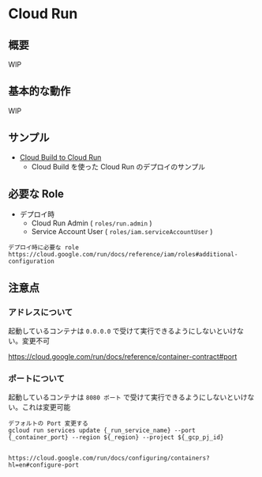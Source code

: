 # Cloud Run

## 概要

WIP

## 基本的な動作

WIP

## サンプル

+ [Cloud Build to Cloud Run](./build)
  + Cloud Build を使った Cloud Run のデプロイのサンプル


## 必要な Role

+ デプロイ時
  + Cloud Run Admin ( `roles/run.admin` )
  + Service Account User ( `roles/iam.serviceAccountUser` )

```
デプロイ時に必要な role
https://cloud.google.com/run/docs/reference/iam/roles#additional-configuration
```

## 注意点

### アドレスについて

起動しているコンテナは `0.0.0.0` で受けて実行できるようにしないといけない。変更不可


https://cloud.google.com/run/docs/reference/container-contract#port


### ポートについて

起動しているコンテナは `8080 ポート` で受けて実行できるようにしないといけない。これは変更可能

```
デフォルトの Port 変更する
gcloud run services update {_run_service_name} --port {_container_port} --region ${_region} --project ${_gcp_pj_id}


https://cloud.google.com/run/docs/configuring/containers?hl=en#configure-port
```
